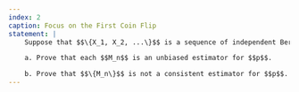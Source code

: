 ```yaml
---
index: 2
caption: Focus on the First Coin Flip
statement: |
    Suppose that $$\{X_1, X_2, ...\}$$ is a sequence of independent Bernoulli random variables, with common parameter $$p$$.  For each $$n \in \{1,2,...\}$$, define the estimator $$M_n = X_1$$. 

    a. Prove that each $$M_n$$ is an unbiased estimator for $$p$$.

    b. Prove that $$\{M_n\}$$ is not a consistent estimator for $$p$$.
---
```


